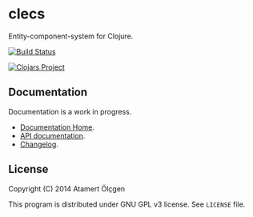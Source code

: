 # clecs

Entity-component-system for Clojure.

[![Build Status](https://travis-ci.org/muhuk/clecs.svg?branch=master)](https://travis-ci.org/muhuk/clecs)


[![Clojars Project](http://clojars.org/clecs/latest-version.svg)](http://clojars.org/clecs)


## Documentation

Documentation is a work in progress.

-   [Documentation Home](http://clecs.muhuk.com/latest/user_guide/index.html).
-   [API documentation](http://clecs.muhuk.com/latest/api/index.html).
-   [Changelog](http://clecs.muhuk.com/latest/user_guide/index.html#_changelog).


## License

Copyright (C) 2014  Atamert Ölçgen

This program is distributed under GNU GPL v3 license. See `LICENSE` file.
